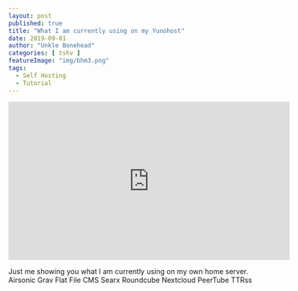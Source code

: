 ```yaml
---
layout: post
published: true
title: "What I am currently using on my Yunohost"
date: 2019-09-01
author: "Unkle Bonehead"
categories: [ tshv ]
featureImage: "img/bhm3.png"
tags:
  - Self Hosting
  - Tutorial
---
```

<iframe width="560" height="315" sandbox="allow-same-origin allow-scripts" src="https://peertube.social/videos/embed/dc92a2a3-2bb0-458c-9cca-a7485c7e194e" frameborder="0" allowfullscreen></iframe>

Just me showing you what I am currently using on my own home server.
Airsonic
Grav Flat File CMS
Searx
Roundcube
Nextcloud
PeerTube
TTRss
